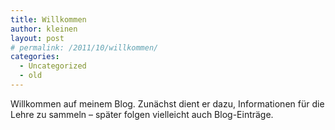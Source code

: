 ```yaml
---
title: Willkommen
author: kleinen
layout: post
# permalink: /2011/10/willkommen/
categories:
  - Uncategorized
  - old
---
```

Willkommen auf meinem Blog. Zunächst dient er dazu, Informationen für die Lehre zu sammeln &#8211; später folgen vielleicht auch Blog-Einträge.
